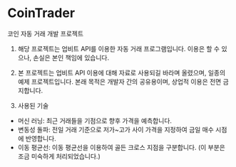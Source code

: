 # CoinTrader
코인 자동 거래 개발 프로젝트

1. 해당 프로젝트는 업비트 API를 이용한 자동 거래 프로그램입니다.
 이용은 할 수 있으나, 손실은 본인 책임에 있습니다.
 
2. 본 프로젝트는 업비트 API 이용에 대해 자료로 사용되길 바라며 올렸으며, 일종의 예제 프로젝트입니다.
 본래 목적은 개발자 간의 공유용이며, 상업적 이용은 전면 금지합니다.
 
3. 사용된 기술
 - 머신 러닝: 최근 거래들을 기점으로 향후 가격을 예측합니다.
 - 변동성 돌파: 전일 거래 기준으로 저가~고가 사이 가격을 지정하여 금일 매수 시점에 반영합니다.
 - 이동 평균선: 이동 평균선을 이용하여 골든 크로스 지점을 구분합니다. (이 부분은 조금 미숙하게 처리되었습니다.)
